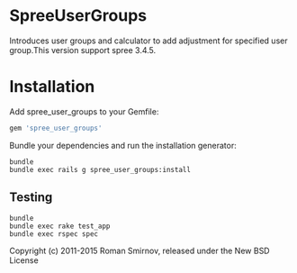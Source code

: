 SpreeUserGroups
===============

Introduces user groups and calculator to add adjustment for specified user group.This version support spree 3.4.5.


Installation
============

Add spree_user_groups to your Gemfile:

```ruby
gem 'spree_user_groups'
```

Bundle your dependencies and run the installation generator:

```shell
bundle
bundle exec rails g spree_user_groups:install
```

Testing
-------

```shell
bundle
bundle exec rake test_app
bundle exec rspec spec
```



Copyright (c) 2011-2015 Roman Smirnov, released under the New BSD License
